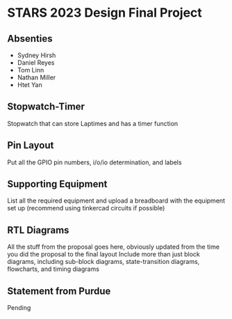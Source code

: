# STARS 2023 Design Final Project

## Absenties
* Sydney Hirsh
* Daniel Reyes
* Tom Linn
* Nathan Miller
* Htet Yan

## Stopwatch-Timer
Stopwatch that can store Laptimes and has a timer function

## Pin Layout
Put all the GPIO pin numbers, i/o/io determination, and labels

## Supporting Equipment
List all the required equipment and upload a breadboard with the equipment set up (recommend using tinkercad circuits if possible)

## RTL Diagrams
All the stuff from the proposal goes here, obviously updated from the time you did the proposal to the final layout
Include more than just block diagrams, including sub-block diagrams, state-transition diagrams, flowcharts, and timing diagrams

## Statement from Purdue
Pending
